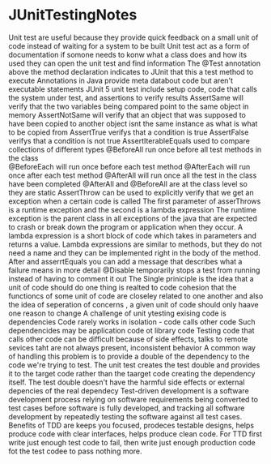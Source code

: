 # JUnitTestingNotes
Unit test are useful because they provide quick feedback on a small unit of code instead of waiting for a system to be built
Unit test act as a form of documentation if somone needs to konw what a class does and how its used they can open the unit test and find information
The @Test annotation above the method declaration indicates to JUnit that this a test method to execute
Annotations in Java provide meta databout code but aren't executable statements
JUnit 5 unit test include setup code, code that calls the system under test, and assertions to verify results
AssertSame will verify that the two variables being compared point to the same object in memory
AssertNotSame will verify that an object that was supposed to have been copied to another object isnt the same instance as what is what to be copied from
AssertTrue verifys that a condition is true
AssertFalse verifys that a condition is not true
AssertIterableEquals used to compare collections of different types 
@BeforeAll run once before all test methods in the class  
@BeforeEach will run once before each test method
@AfterEach will run once after each test method
@AfterAll will run once all the test in the class have been completed 
@AfterAll and @BeforeAll are at the class level so they are static 
AssertThrow can be used to explicitly verify that we get an exception when a certain code is called
The first parameter of asserThrows is a runtime exception and the second is a lambda expression
The runtime exception is the parent class in all exceptions of the java that are expected to crash or break down the program or application when they occur.
A lambda expression is a short block of code which takes in parameters and returns a value. Lambda expressions are similar to methods, but they do not need a name and they can be implemented right in the body of the method.
After and asserrtEquals you can add a message that describes what a failure means in more detail
@Disable temporarily stops a test from running instead of having to comment it out
The Single priniciple is the idea that a unit of code should do one thing is realted to code cohesion that the functioncs of some unit of code are closeley related to one another and also the idea of seperation of concerns , a given unit of code should only haave one reason to change
 A challenge of unit ytesting exising code is dependencies
Code rarely works in isolation - code calls other code
Such dependencides may be application code ot library code
Testing code that calls other code can be difficult because of side effects, talks to remote sevices taht are not always present, inconsistent behavior
A common way of handling this problem is to provide a double of the dependency to the code we're trying to test. 
 The unit test creates the test double and provides it to the target code rather than the taarget code creating the dependency itself.
The test double doesn't have the harmful side effects or external depencies of the real dependecy
Test-driven development is a software development process relying on software requirements being converted to test cases before software is fully developed, and tracking all software development by repeatedly testing the software against all test cases.
Benefits of TDD are keeps you focused, prodeces testable designs, helps produce code with clear  interfaces, helps produce clean code.
For TTD first write just enough test code to fail, then write just enough production code fot the test codee to pass nothing more.
